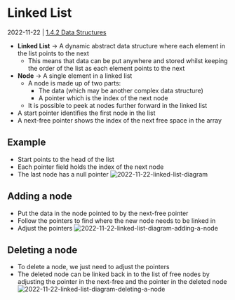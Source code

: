 # Linked List
2022-11-22 | [1.4.2 Data Structures](1.4.2%20Data%20Structures.md)

- **Linked List** -> A dynamic abstract data structure where each element in the list points to the next
  - This means that data can be put anywhere and stored whilst keeping the order of the list as each element points to the next
- **Node** -> A single element in a linked list
	- A node is made up of two parts:
		- The data (which may be another complex data structure)
		- A pointer which is the index of the next node
	- It is possible to peek at nodes further forward in the linked list
- A start pointer identifies the first node in the list
- A next-free pointer shows the index of the next free space in the array

## Example
- Start points to the head of the list
- Each pointer field holds the index of the next node
- The last node has a null pointer
![2022-11-22-linked-list-diagram](2022-11-22-linked-list-diagram.png)

## Adding a node
- Put the data in the node pointed to by the next-free pointer
- Follow the pointers to find where the new node needs to be linked in
- Adjust the pointers
![2022-11-22-linked-list-diagram-adding-a-node](2022-11-22-linked-list-diagram-adding-a-node.png)

## Deleting a node
- To delete a node, we just need to adjust the pointers
- The deleted node can be linked back in to the list of free nodes by adjusting the pointer in the next-free and the pointer in the deleted node
![2022-11-22-linked-list-diagram-deleting-a-node](2022-11-22-linked-list-diagram-deleting-a-node.png)
